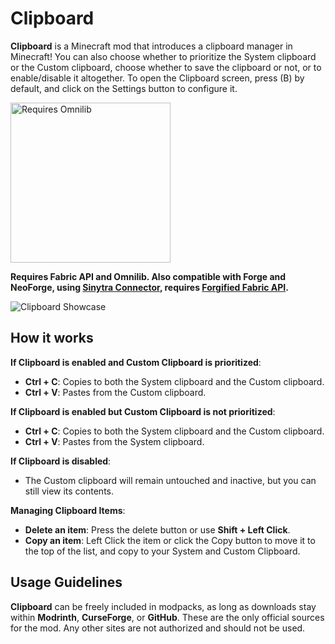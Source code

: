 # Clipboard

**Clipboard** is a Minecraft mod that introduces a clipboard manager in Minecraft! You can also choose whether to prioritize the System clipboard or the Custom clipboard, choose whether to save the clipboard or not, or to enable/disable it altogether. To open the Clipboard screen, press (B) by default, and click on the Settings button to configure it.

<a href="https://modrinth.com/mod/omnilib">
  <img src="https://cdn.modrinth.com/data/cached_images/c6d909828e500ee3995b6401247dcf3acd757e1f_0.webp" alt="Requires Omnilib" width="256">
</a>

**Requires Fabric API and Omnilib. Also compatible with Forge and NeoForge, using [Sinytra Connector](https://modrinth.com/mod/connector), requires [Forgified Fabric API](https://modrinth.com/mod/forgified-fabric-api).**

![Clipboard Showcase](https://cdn.modrinth.com/data/cached_images/e3334517c4414a7768a5f5ea52d8b5879614f042_0.webp)

## **How it works**
**If Clipboard is enabled and Custom Clipboard is prioritized**:
- **Ctrl + C**: Copies to both the System clipboard and the Custom clipboard.
- **Ctrl + V**: Pastes from the Custom clipboard.

**If Clipboard is enabled but Custom Clipboard is not prioritized**:
- **Ctrl + C**: Copies to both the System clipboard and the Custom clipboard.
- **Ctrl + V**: Pastes from the System clipboard.

**If Clipboard is disabled**:
- The Custom clipboard will remain untouched and inactive, but you can still view its contents.

**Managing Clipboard Items**:
- **Delete an item**: Press the delete button or use **Shift + Left Click**.
- **Copy an item**: Left Click the item or click the Copy button to move it to the top of the list, and copy to your System and Custom Clipboard.

## **Usage Guidelines**

**Clipboard** can be freely included in modpacks, as long as downloads stay within **Modrinth**, **CurseForge**, or **GitHub**. These are the only official sources for the mod. Any other sites are not authorized and should not be used.
